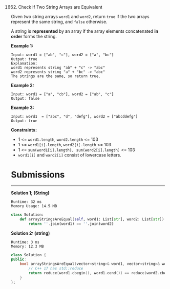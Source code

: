 1662. Check If Two String Arrays are Equivalent

Given two string arrays `word1` and `word2`, return `true` if the two arrays represent the same string, and `false` otherwise.

A string is **represented** by an array if the array elements concatenated **in order** forms the string.

 

**Example 1:**
```
Input: word1 = ["ab", "c"], word2 = ["a", "bc"]
Output: true
Explanation:
word1 represents string "ab" + "c" -> "abc"
word2 represents string "a" + "bc" -> "abc"
The strings are the same, so return true.
```

**Example 2:**
```
Input: word1 = ["a", "cb"], word2 = ["ab", "c"]
Output: false
```

**Example 3:**
```
Input: word1  = ["abc", "d", "defg"], word2 = ["abcddefg"]
Output: true
```

**Constraints:**

* 1 <= `word1.length`, `word2.length` <= 103
* 1 <= `word1[i].length`, `word2[i].length` <= 103
* 1 <= `sum(word1[i].length), sum(word2[i].length)` <= 103
* `word1[i]` and `word2[i]` consist of lowercase letters.

# Submissions
---
**Solution 1; (String)**
```
Runtime: 32 ms
Memory Usage: 14.5 MB
```
```python
class Solution:
    def arrayStringsAreEqual(self, word1: List[str], word2: List[str]) -> bool:
        return ''.join(word1) == ''.join(word2)
```

**Solution 2: (string)**
```
Runtime: 3 ms
Memory: 12.3 MB
```
```c++
class Solution {
public:
    bool arrayStringsAreEqual(vector<string>& word1, vector<string>& word2) {
        // C++ 17 has std::reduce
        return reduce(word1.cbegin(), word1.cend()) == reduce(word2.cbegin(), word2.cend());
    }
};
```
